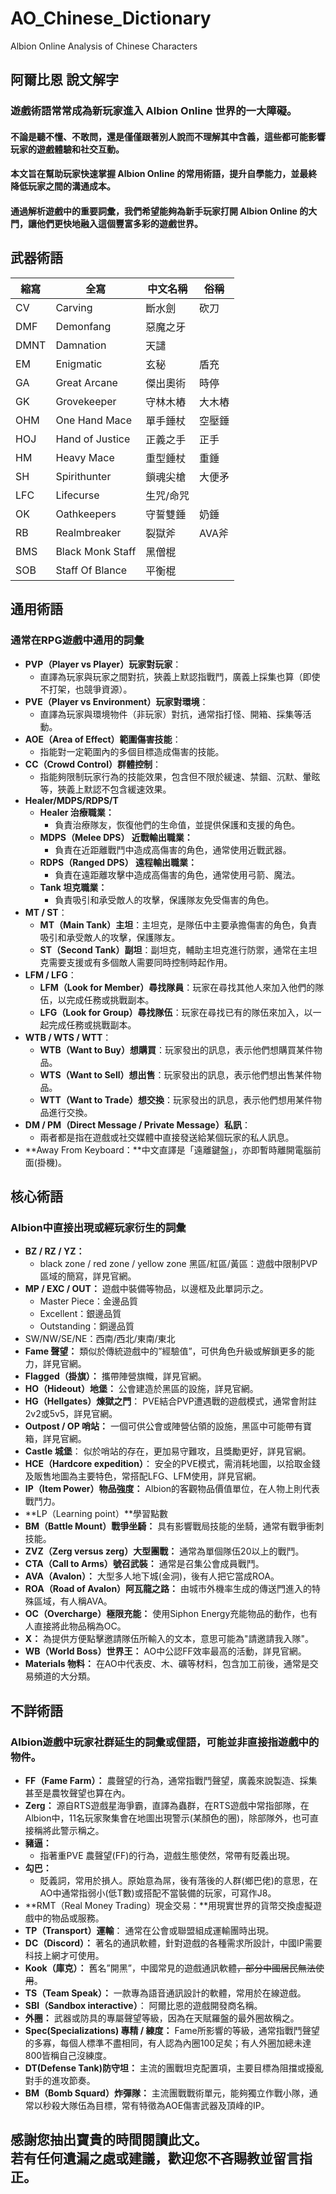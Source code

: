 # AO_Chinese_Dictionary
Albion Online Analysis of Chinese Characters
## 阿爾比恩 說文解字
### 遊戲術語常常成為新玩家進入 Albion Online 世界的一大障礙。

#### 不論是聽不懂、不敢問，還是僅僅跟著別人說而不理解其中含義，這些都可能影響玩家的遊戲體驗和社交互動。

#### 本文旨在幫助玩家快速掌握 Albion Online 的常用術語，提升自學能力，並最終降低玩家之間的溝通成本。

#### 通過解析遊戲中的重要詞彙，我們希望能夠為新手玩家打開 Albion Online 的大門，讓他們更快地融入這個豐富多彩的遊戲世界。

## 武器術語

| 縮寫 | 全寫 | 中文名稱 | 俗稱 |
| --- | --- | --- | --- |
| CV | Carving | 斷水劍 | 砍刀 |
| DMF | Demonfang | 惡魔之牙 |  |
| DMNT | Damnation | 天譴 |  |
| EM | Enigmatic | 玄秘 | 盾充 |
| GA | Great Arcane | 傑出奧術 | 時停 |
| GK | Grovekeeper | 守林木樁 | 大木樁 |
| OHM | One Hand Mace | 單手錘杖 | 空壓錘 |
| HOJ | Hand of Justice | 正義之手 | 正手 |
| HM | Heavy Mace | 重型錘杖 | 重錘 |
| SH | Spirithunter | 鎖魂尖槍 | 大便矛 |
| LFC | Lifecurse | 生咒/命咒 |  |
| OK | Oathkeepers | 守誓雙錘 | 奶錘 |
| RB | Realmbreaker | 裂獄斧 | AVA斧 |
| BMS | Black Monk Staff | 黑僧棍 |  |
| SOB | Staff Of Blance | 平衡棍 |  |

## 通用術語
### 通常在RPG遊戲中通用的詞彙

- **PVP（Player vs Player）玩家對玩家**：
    - 直譯為玩家與玩家之間對抗，狹義上默認指戰鬥，廣義上採集也算（即使不打架，也競爭資源）。
- **PVE（Player vs Environment）玩家對環境**：
    - 直譯為玩家與環境物件（非玩家）對抗，通常指打怪、開箱、採集等活動。
- **AOE（Area of Effect）範圍傷害技能**：
    - 指能對一定範圍內的多個目標造成傷害的技能。
- **CC（Crowd Control）群體控制**：
    - 指能夠限制玩家行為的技能效果，包含但不限於緩速、禁錮、沉默、暈眩等，狹義上默認不包含緩速效果。
- **Healer/MDPS/RDPS/T**
    - **Healer 治療職業：**
        - 負責治療隊友，恢復他們的生命值，並提供保護和支援的角色。
    - **MDPS（Melee DPS） 近戰輸出職業：**
        - 負責在近距離戰鬥中造成高傷害的角色，通常使用近戰武器。
    - **RDPS（Ranged DPS） 遠程輸出職業：**
        - 負責在遠距離攻擊中造成高傷害的角色，通常使用弓箭、魔法。
    - **Tank 坦克職業：**
        - 負責吸引和承受敵人的攻擊，保護隊友免受傷害的角色。
- **MT / ST**：
    - **MT（Main Tank）主坦**：主坦克，是隊伍中主要承擔傷害的角色，負責吸引和承受敵人的攻擊，保護隊友。
    - **ST（Second Tank）副坦**：副坦克，輔助主坦克進行防禦，通常在主坦克需要支援或有多個敵人需要同時控制時起作用。
- **LFM / LFG**：
    - **LFM（Look for Member）尋找隊員**：玩家在尋找其他人來加入他們的隊伍，以完成任務或挑戰副本。
    - **LFG（Look for Group）尋找隊伍**：玩家在尋找已有的隊伍來加入，以一起完成任務或挑戰副本。
- **WTB / WTS / WTT**：
    - **WTB（Want to Buy）想購買**：玩家發出的訊息，表示他們想購買某件物品。
    - **WTS（Want to Sell）想出售**：玩家發出的訊息，表示他們想出售某件物品。
    - **WTT（Want to Trade）想交換**：玩家發出的訊息，表示他們想用某件物品進行交換。
- **DM / PM（Direct Message / Private Message）私訊**：
    - 兩者都是指在遊戲或社交媒體中直接發送給某個玩家的私人訊息。
- **Away From Keyboard：**中文直譯是「遠離鍵盤」，亦即暫時離開電腦前面(掛機)。

## 核心術語
### Albion中直接出現或經玩家衍生的詞彙

- **BZ / RZ / YZ：**
    - black zone / red zone / yellow zone
    黑區/紅區/黃區：遊戲中限制PVP區域的簡寫，詳見官網。
- **MP / EXC / OUT：**
    遊戲中裝備等物品，以邊框及此單詞示之。
    - Master Piece：金邊品質
    - Excellent：銀邊品質
    - Outstanding：銅邊品質
- SW/NW/SE/NE：西南/西北/東南/東北
- **Fame 聲望：**
    類似於傳統遊戲中的”經驗值”，可供角色升級或解鎖更多的能力，詳見官網。
- **Flagged（掛旗）：**
    攜帶陣營旗幟，詳見官網。
- **HO（Hideout）地堡：**
    公會建造於黑區的設施，詳見官網。
- **HG（Hellgates）煉獄之門**：
    PVE結合PVP遭遇戰的遊戲模式，通常會附註2v2或5v5，詳見官網。
- **Outpost / OP 哨站：**
    一個可供公會或陣營佔領的設施，黑區中可能帶有寶箱，詳見官網。
- **Castle 城堡**：
    似於哨站的存在，更加易守難攻，且獎勵更好，詳見官網。
- **HCE（Hardcore expedition）**：
    安全的PVE模式，需消耗地圖，以拾取金錢及販售地圖為主要特色，常搭配LFG、LFM使用，詳見官網。
- **IP（Item Power）物品強度：**
    Albion的客觀物品價值單位，在人物上則代表戰鬥力。
- **LP（Learning point）**學習點數
- **BM（Battle Mount）戰爭坐騎：**
    具有影響戰局技能的坐騎，通常有戰爭衝刺技能。
- **ZVZ（Zerg versus zerg）大型團戰：**
    通常為單個隊伍20以上的戰鬥。
- **CTA（Call to Arms）號召武裝：**
    通常是召集公會成員戰鬥。
- **AVA（Avalon）：**
    大型多人地下城(金洞)，後有人把它當成ROA。
- **ROA（Road of Avalon）阿瓦龍之路：**
    由城市外機率生成的傳送門進入的特殊區域，有人稱AVA。
- **OC（Overcharge）極限充能：**
    使用Siphon Energy充能物品的動作，也有人直接將此物品稱為OC。
- **X：**
    為提供方便點擊邀請隊伍所輸入的文本，意思可能為"請邀請我入隊"。
- **WB（World Boss）世界王：**
    AO中公認FF效率最高的活動，詳見官網。
- **Materials 物料：**
    在AO中代表皮、木、礦等材料，包含加工前後，通常是交易頻道的大分類。

## 不詳術語
### Albion遊戲中玩家社群延生的詞彙或俚語，可能並非直接指遊戲中的物件。

- **FF（Fame Farm）：**
    農聲望的行為，通常指戰鬥聲望，廣義來說製造、採集甚至是農牧聲望也算在內。
- **Zerg：**
    源自RTS遊戲星海爭霸，直譯為蟲群，在RTS遊戲中常指部隊，在Albion中，11名玩家聚集會在地圖出現警示(某顏色的圈)，除部隊外，也可直接稱將此警示稱之。
- **豬逼：**
    - 指著重PVE 農聲望(FF)的行為，遊戲生態使然，常帶有貶義出現。
- **勾巴：**
    - 貶義詞，常用於損人。原始意為屌，後有落後的人群(鄉巴佬)的意思，在AO中通常指弱小(低T數)或搭配不當裝備的玩家，可寫作J8。
- **RMT（Real Money Trading）現金交易：**用現實世界的貨幣交換虛擬遊戲中的物品或服務。
- **TP（Transport）運輸**：
    通常在公會或聯盟組成運輸團時出現。
- **DC（Discord）：**
    著名的通訊軟體，針對遊戲的各種需求所設計，中國IP需要科技上網才可使用。
- **Kook（庫克）：**
    舊名”開黑”，中國常見的遊戲通訊軟體~~，部分中國居民無法使用~~。
- **TS（Team Speak）：**
    一款專為語音通訊設計的軟體，常用於在線遊戲。
- **SBI（Sandbox interactive）**：
    阿爾比恩的遊戲開發商名稱。
- **外圈：**
    武器或防具的專屬聲望等級，因為在天賦羅盤的最外圈故稱之。
- **Spec(Specializations) 專精 / 練度：**
    Fame所影響的等級，通常指戰鬥聲望的多寡，每個人標準不盡相同，有人認為內圈100足矣；有人外圈加總未達800皆稱自己沒練度。
- **DT(Defense Tank)防守坦：**
    主流的團戰坦克配置項，主要目標為阻擋或擾亂對手的進攻節奏。
- **BM（Bomb Squard）炸彈隊：**
    主流團戰戰術單元，能夠獨立作戰小隊，通常以秒殺大隊伍為目標，常有特徵為AOE傷害武器及頂峰的IP。


## 感謝您抽出寶貴的時間閱讀此文。<br>若有任何遺漏之處或建議，歡迎您不吝賜教並留言指正。
